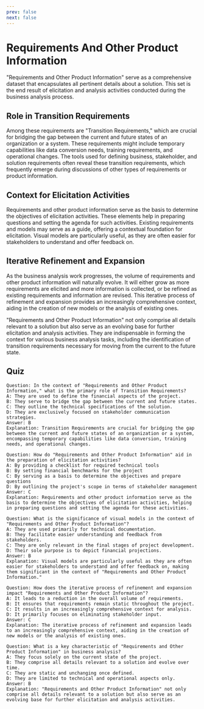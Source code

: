 ```yaml
---
prev: false
next: false
---
```


# Requirements And Other Product Information

"Requirements and Other Product Information" serve as a comprehensive dataset that encapsulates all pertinent details about a solution. This set is the end result of elicitation and analysis activities conducted during the business analysis process.

## Role in Transition Requirements

Among these requirements are "Transition Requirements," which are crucial for bridging the gap between the current and future states of an organization or a system. These requirements might include temporary capabilities like data conversion needs, training requirements, and operational changes. The tools used for defining business, stakeholder, and solution requirements often reveal these transition requirements, which frequently emerge during discussions of other types of requirements or product information.

## Context for Elicitation Activities

Requirements and other product information serve as the basis to determine the objectives of elicitation activities. These elements help in preparing questions and setting the agenda for such activities. Existing requirements and models may serve as a guide, offering a contextual foundation for elicitation. Visual models are particularly useful, as they are often easier for stakeholders to understand and offer feedback on.

## Iterative Refinement and Expansion

As the business analysis work progresses, the volume of requirements and other product information will naturally evolve. It will either grow as more requirements are elicited and more information is collected, or be refined as existing requirements and information are revised. This iterative process of refinement and expansion provides an increasingly comprehensive context, aiding in the creation of new models or the analysis of existing ones.

"Requirements and Other Product Information" not only comprise all details relevant to a solution but also serve as an evolving base for further elicitation and analysis activities. They are indispensable in forming the context for various business analysis tasks, including the identification of transition requirements necessary for moving from the current to the future state.

## Quiz

```quiz
Question: In the context of "Requirements and Other Product Information," what is the primary role of Transition Requirements?
A: They are used to define the financial aspects of the project.
B: They serve to bridge the gap between the current and future states.
C: They outline the technical specifications of the solution.
D: They are exclusively focused on stakeholder communication strategies.
Answer: B
Explanation: Transition Requirements are crucial for bridging the gap between the current and future states of an organization or a system, encompassing temporary capabilities like data conversion, training needs, and operational changes.

Question: How do "Requirements and Other Product Information" aid in the preparation of elicitation activities?
A: By providing a checklist for required technical tools
B: By setting financial benchmarks for the project
C: By serving as a basis to determine the objectives and prepare questions
D: By outlining the project's scope in terms of stakeholder management
Answer: C
Explanation: Requirements and other product information serve as the basis to determine the objectives of elicitation activities, helping in preparing questions and setting the agenda for these activities.

Question: What is the significance of visual models in the context of "Requirements and Other Product Information"?
A: They are used primarily for technical documentation.
B: They facilitate easier understanding and feedback from stakeholders.
C: They are only relevant in the final stages of project development.
D: Their sole purpose is to depict financial projections.
Answer: B
Explanation: Visual models are particularly useful as they are often easier for stakeholders to understand and offer feedback on, making them significant in the context of "Requirements and Other Product Information."

Question: How does the iterative process of refinement and expansion impact "Requirements and Other Product Information"?
A: It leads to a reduction in the overall volume of requirements.
B: It ensures that requirements remain static throughout the project.
C: It results in an increasingly comprehensive context for analysis.
D: It primarily focuses on eliminating stakeholder input.
Answer: C
Explanation: The iterative process of refinement and expansion leads to an increasingly comprehensive context, aiding in the creation of new models or the analysis of existing ones.

Question: What is a key characteristic of "Requirements and Other Product Information" in business analysis?
A: They focus solely on the current state of the project.
B: They comprise all details relevant to a solution and evolve over time.
C: They are static and unchanging once defined.
D: They are limited to technical and operational aspects only.
Answer: B
Explanation: "Requirements and Other Product Information" not only comprise all details relevant to a solution but also serve as an evolving base for further elicitation and analysis activities.
```

